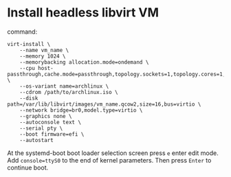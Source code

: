 # Install headless libvirt VM

command:
```
virt-install \
    --name vm_name \
    --memory 1024 \
    --memorybacking allocation.mode=ondemand \
    --cpu host-passthrough,cache.mode=passthrough,topology.sockets=1,topology.cores=1,topology.threads=1 \
    --os-variant name=archlinux \
    --cdrom /path/to/archlinux.iso \
    --disk path=/var/lib/libvirt/images/vm_name.qcow2,size=16,bus=virtio \
    --network bridge=br0,model.type=virtio \
    --graphics none \
    --autoconsole text \
    --serial pty \
    --boot firmware=efi \
    --autostart
```

At the systemd-boot boot loader selection screen press `e` enter edit mode.
Add `console=ttyS0` to the end of kernel parameters.
Then press `Enter` to continue boot.
